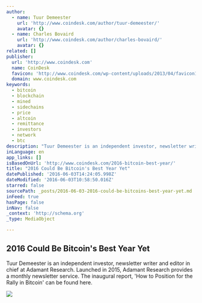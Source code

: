 ```yaml
---
author:
  - name: Tuur Demeester
    url: 'http://www.coindesk.com/author/tuur-demeester/'
    avatar: {}
  - name: Charles Bovaird
    url: 'http://www.coindesk.com/author/charles-bovaird/'
    avatar: {}
related: []
publisher:
  url: 'http://www.coindesk.com'
  name: CoinDesk
  favicon: 'http://www.coindesk.com/wp-content/uploads/2013/04/favicon1.ico?7fca2f'
  domain: www.coindesk.com
keywords:
  - bitcoin
  - blockchain
  - mined
  - sidechains
  - price
  - altcoin
  - remittance
  - investors
  - network
  - btc
description: "Tuur Demeester is an independent investor, newsletter writer and editor in chief at Adamant Research. Launched in 2015, Adamant Research provides a monthly newsletter service. The inaugural report, 'How to Position for the Rally in Bitcoin' can be found here."
inLanguage: en
app_links: []
isBasedOnUrl: 'http://www.coindesk.com/2016-bitcoin-best-year/'
title: "2016 Could Be Bitcoin's Best Year Yet"
datePublished: '2016-06-03T14:24:05.998Z'
dateModified: '2016-06-03T10:58:50.016Z'
starred: false
sourcePath: _posts/2016-06-03-2016-could-be-bitcoins-best-year-yet.md
inFeed: true
hasPage: false
inNav: false
_context: 'http://schema.org'
_type: MediaObject

---
```

<article style=""><h1>2016 Could Be Bitcoin's Best Year Yet</h1><p>Tuur Demeester is an independent investor, newsletter writer and editor in chief at Adamant Research. Launched in 2015, Adamant Research provides a monthly newsletter service. The inaugural report, 'How to Position for the Rally in Bitcoin' can be found here.</p><img src="http://media.coindesk.com/2015/12/Man-on-peak-of-mountain.jpg" /></article>